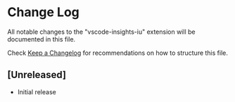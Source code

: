 # Change Log

All notable changes to the "vscode-insights-iu" extension will be documented in this file.

Check [Keep a Changelog](http://keepachangelog.com/) for recommendations on how to structure this file.

## [Unreleased]

- Initial release